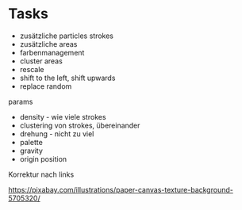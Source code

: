 # Tasks

* zusätzliche particles strokes
* zusätzliche areas
* farbenmanagement
* cluster areas
* rescale
* shift to the left, shift upwards
* replace random



params
* density - wie viele strokes
* clustering von strokes, übereinander
* drehung - nicht zu viel
* palette
* gravity
* origin position

Korrektur nach links


https://pixabay.com/illustrations/paper-canvas-texture-background-5705320/ 
